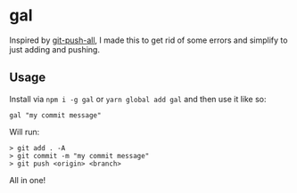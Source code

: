 # gal

Inspired by [git-push-all](https://github.com/ssmolkin1/git-push-all), I made this to get rid of some errors and simplify to just adding and pushing.

## Usage

Install via `npm i -g gal` or `yarn global add gal` and then use it like so:

```
gal "my commit message"
```

Will run:

```
> git add . -A
> git commit -m "my commit message"
> git push <origin> <branch>
```

All in one!
